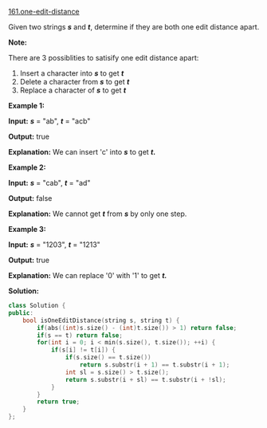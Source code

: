 [161.one-edit-distance](https://leetcode.com/problems/one-edit-distance/)  

Given two strings **_s_** and **_t_**, determine if they are both one edit distance apart.

**Note:** 

There are 3 possiblities to satisify one edit distance apart:

1.  Insert a character into **_s_** to get **_t_**
2.  Delete a character from **_s_** to get **_t_**
3.  Replace a character of **_s_** to get **_t_**

**Example 1:**

  
**Input:** **_s_** = "ab", **_t_** = "acb"
  
**Output:** true
  
**Explanation:** We can insert 'c' into **_s_** to get **_t._**
  

**Example 2:**

  
**Input:** **_s_** = "cab", **_t_** = "ad"
  
**Output:** false
  
**Explanation:** We cannot get **_t_** from **_s_** by only one step.

**Example 3:**

  
**Input:** **_s_** = "1203", **_t_** = "1213"
  
**Output:** true
  
**Explanation:** We can replace '0' with '1' to get **_t._**  



**Solution:**  

```cpp
class Solution {
public:
    bool isOneEditDistance(string s, string t) {
        if(abs((int)s.size() - (int)t.size()) > 1) return false;
        if(s == t) return false;
        for(int i = 0; i < min(s.size(), t.size()); ++i) {
            if(s[i] != t[i]) {
                if(s.size() == t.size())
                    return s.substr(i + 1) == t.substr(i + 1);
                int sl = s.size() > t.size();
                return s.substr(i + sl) == t.substr(i + !sl);
            }
        }
        return true;
    }
};
```
      